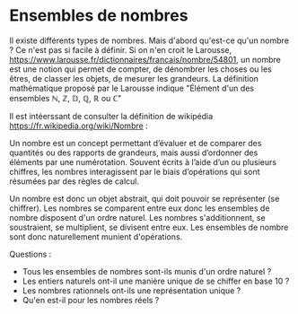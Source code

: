 # Ensembles de nombres

Il existe différents types de nombres. 
Mais d'abord qu'est-ce qu'un nombre ? Ce n'est pas si facile à définir. Si on n'en croit le Larousse, 
https://www.larousse.fr/dictionnaires/francais/nombre/54801, un nombre est une 
notion qui permet de compter, de dénombrer les choses ou les êtres, de classer les objets, 
de mesurer les grandeurs. 
La définition mathématique proposé par le Larousse indique "Élément d'un des ensembles ℕ, ℤ, 𝔻, ℚ, ℝ ou ℂ"

Il est intéerssant de consulter la définition de wikipédia https://fr.wikipedia.org/wiki/Nombre : 

Un nombre est un concept permettant d’évaluer et de comparer des quantités ou des rapports de grandeurs,
 mais aussi d’ordonner des éléments par une numérotation. 
 Souvent écrits à l’aide d’un ou plusieurs chiffres, les nombres interagissent 
 par le biais d’opérations qui sont résumées par des règles de calcul.

 Un nombre est donc un objet abstrait, qui doit pouvoir se représenter (se chiffrer). 
 Les nombres se comparent entre eux donc les ensembles de nombre disposent d'un ordre naturel. 
 Les nombres s'additionnent, se soustraient, se multiplient, se divisent entre eux. 
 Les ensembles de nombre sont donc naturellement munient d'opérations. 

 Questions : 
 - Tous les ensembles de nombres sont-ils munis d'un ordre naturel ? 
 - Les entiers naturels ont-il une manière unique de se chiffer en base 10 ? 
 - Les nombres rationnels ont-ils une représentation unique ? 
 - Qu'en est-il pour les nombres réels ? 
 
